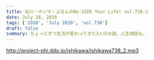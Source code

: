 ```yaml
---
title: 石川・ホンマ・ぶるんのBe-SIDE Your Life! vol.738-2
date: July 28, 2020
tags: ['2020', 'July 2020', 'vol.738']
draft: false
summary: ちょっとずつ生活が変わってきた3人のお話。人生相談も。
---
```


http://project-phi.ddo.jp/ishikawa/ishikawa738_2.mp3